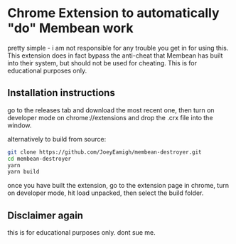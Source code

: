 # Chrome Extension to automatically "do" Membean work

pretty simple - i am not responsible for any trouble you get in for using this. This extension does in fact bypass the anti-cheat that Membean has built into their system, but should not be used for cheating. This is for educational purposes only.

## Installation instructions

go to the releases tab and download the most recent one, then turn on developer mode on chrome://extensions and drop the .crx file into the window.

alternatively to build from source:

```sh
git clone https://github.com/JoeyEamigh/membean-destroyer.git
cd membean-destroyer
yarn
yarn build
```

once you have built the extension, go to the extension page in chrome, turn on developer mode, hit load unpacked, then select the build folder.

## Disclaimer again

this is for educational purposes only. dont sue me.
